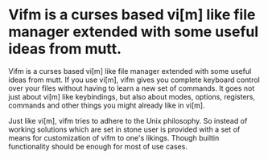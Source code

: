 ﻿# Vifm is a curses based vi[m] like file manager extended with some useful ideas from mutt.

Vifm is a curses based vi[m] like file manager extended with some useful ideas from mutt. If you use vi[m], vifm gives you complete keyboard control over your files without having to learn a new set of commands. It goes not just about vi[m] like keybindings, but also about modes, options, registers, commands and other things you might already like in vi[m].

Just like vi[m], vifm tries to adhere to the Unix philosophy. So instead of working solutions which are set in stone user is provided with a set of means for customization of vifm to one's likings. Though builtin functionality should be enough for most of use cases.